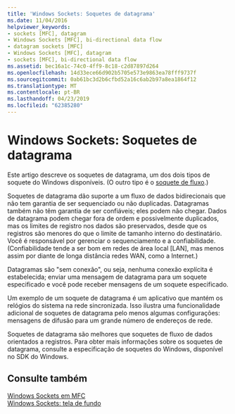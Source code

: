 ```yaml
---
title: 'Windows Sockets: Soquetes de datagrama'
ms.date: 11/04/2016
helpviewer_keywords:
- sockets [MFC], datagram
- Windows Sockets [MFC], bi-directional data flow
- datagram sockets [MFC]
- Windows Sockets [MFC], datagram
- sockets [MFC], bi-directional data flow
ms.assetid: bec16a1c-74c0-4ff9-8c18-c2d87897d264
ms.openlocfilehash: 14d33ece66d902b5705e573e9863ea78fff9737f
ms.sourcegitcommit: 0ab61bc3d2b6cfbd52a16c6ab2b97a8ea1864f12
ms.translationtype: MT
ms.contentlocale: pt-BR
ms.lasthandoff: 04/23/2019
ms.locfileid: "62385280"
---
```

# <a name="windows-sockets-datagram-sockets"></a>Windows Sockets: Soquetes de datagrama

Este artigo descreve os soquetes de datagrama, um dos dois tipos de soquete do Windows disponíveis. (O outro tipo é o [soquete de fluxo](../mfc/windows-sockets-stream-sockets.md).)

Soquetes de datagrama dão suporte a um fluxo de dados bidirecionais que não tem garantia de ser sequenciado ou não duplicadas. Datagramas também não têm garantia de ser confiáveis; eles podem não chegar. Dados de datagrama podem chegar fora de ordem e possivelmente duplicados, mas os limites de registro nos dados são preservados, desde que os registros são menores do que o limite de tamanho interno do destinatário. Você é responsável por gerenciar o sequenciamento e a confiabilidade. (Confiabilidade tende a ser bom em redes de área local [LAN], mas menos assim por diante de longa distância redes WAN, como a Internet.)

Datagramas são "sem conexão", ou seja, nenhuma conexão explícita é estabelecida; enviar uma mensagem de datagrama para um soquete especificado e você pode receber mensagens de um soquete especificado.

Um exemplo de um soquete de datagrama é um aplicativo que mantém os relógios do sistema na rede sincronizada. Isso ilustra uma funcionalidade adicional de soquetes de datagrama pelo menos algumas configurações: mensagens de difusão para um grande número de endereços de rede.

Soquetes de datagrama são melhores que soquetes de fluxo de dados orientados a registros. Para obter mais informações sobre os soquetes de datagrama, consulte a especificação de soquetes do Windows, disponível no SDK do Windows.

## <a name="see-also"></a>Consulte também

[Windows Sockets em MFC](../mfc/windows-sockets-in-mfc.md)<br/>
[Windows Sockets: tela de fundo](../mfc/windows-sockets-background.md)
